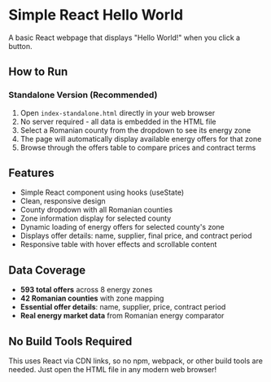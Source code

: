 # Simple React Hello World

A basic React webpage that displays "Hello World!" when you click a button.

## How to Run

### Standalone Version (Recommended)
1. Open `index-standalone.html` directly in your web browser
2. No server required - all data is embedded in the HTML file
3. Select a Romanian county from the dropdown to see its energy zone
4. The page will automatically display available energy offers for that zone
5. Browse through the offers table to compare prices and contract terms

## Features

- Simple React component using hooks (useState)
- Clean, responsive design
- County dropdown with all Romanian counties
- Zone information display for selected county
- Dynamic loading of energy offers for selected county's zone
- Displays offer details: name, supplier, final price, and contract period
- Responsive table with hover effects and scrollable content

## Data Coverage

- **593 total offers** across 8 energy zones
- **42 Romanian counties** with zone mapping
- **Essential offer details**: name, supplier, price, contract period
- **Real energy market data** from Romanian energy comparator

## No Build Tools Required

This uses React via CDN links, so no npm, webpack, or other build tools are needed. Just open the HTML file in any modern web browser! 